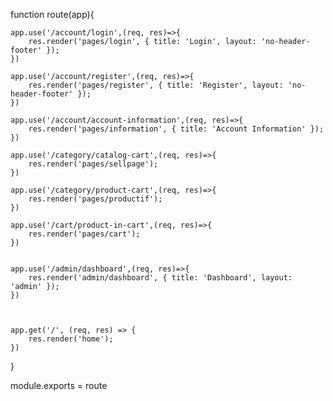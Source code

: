 
function route(app){
    
    app.use('/account/login',(req, res)=>{
        res.render('pages/login', { title: 'Login', layout: 'no-header-footer' });
    })
      
    app.use('/account/register',(req, res)=>{
        res.render('pages/register', { title: 'Register', layout: 'no-header-footer' });
    })

    app.use('/account/account-information',(req, res)=>{
        res.render('pages/information', { title: 'Account Information' });
    })

    app.use('/category/catalog-cart',(req, res)=>{
        res.render('pages/sellpage');
    })

    app.use('/category/product-cart',(req, res)=>{
        res.render('pages/productif');
    })

    app.use('/cart/product-in-cart',(req, res)=>{
        res.render('pages/cart');
    })


    app.use('/admin/dashboard',(req, res)=>{
        res.render('admin/dashboard', { title: 'Dashboard', layout: 'admin' });
    })

    
    
    app.get('/', (req, res) => {
        res.render('home');
    })
}

module.exports = route

